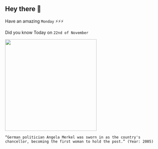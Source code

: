 ## Hey there 👋
Have an amazing `Monday` ⚡⚡⚡

Did you know Today on `22nd of November`
 
 [<img src="https://static.dw.com/image/59221972_403.jpg" width="300" />](https://www.britannica.com/biography/Angela-Merkel) 
 ```
“German politician Angela Merkel was sworn in as the country's chancellor, becoming the first woman to hold the post.” (Year: 2005)
```
